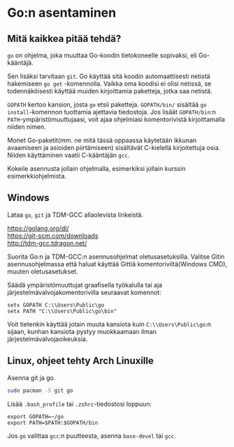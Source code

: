 # Go:n asentaminen

## Mitä kaikkea pitää tehdä?

`go` on ohjelma, joka muuttaa Go-koodin tietokoneelle sopivaksi, eli Go-kääntäjä.

Sen lisäksi tarvitaan `git`. Go käyttää sitä koodin automaattisesti netistä hakemiseen `go get` -komennolla. Vaikka oma koodisi ei olisi netissä, se todennäköisesti käyttää muiden kirjoittamia paketteja, jotka saa netistä.

`GOPATH` kertoo kansion, josta `go` etsii paketteja. `GOPATH/bin/` sisältää `go install`-komennon tuottamia ajettavia tiedostoja. Jos lisäät `GOPATH/bin`:n `PATH`-ympäristömuuttujaasi, voit ajaa ohjelmiasi komentorivistä kirjoittamalla niiden nimen.

Monet Go-paketit(mm. ne mitä tässä oppaassa käytetään ikkunan avaamiseen ja asioiden piirtämiseen) sisältävät C-kielellä kirjoitettuja osia. Niiden käyttäminen vaatii C-kääntäjän `gcc`.

Kokeile asennusta jollain ohjelmalla, esimerkiksi jollain kurssin esimerkkiohjelmista.

## Windows

Lataa `go`, `git` ja TDM-GCC allaolevista linkeistä.

https://golang.org/dl/  
https://git-scm.com/downloads  
http://tdm-gcc.tdragon.net/  

Suorita Go:n ja TDM-GCC:n asennusohjelmat oletusasetuksilla. Valitse Gitin asennusohjelmassa että haluat käyttää Gittiä komentoriviltä(Windows CMD), muuten oletusasetukset.

Säädä ympäristömuuttujat graafisella työkalulla tai aja järjestelmävalvojakomentorivilla seuraavat komennot:
```
setx GOPATH C:\\Users\Public\go
setx PATH "C:\\Users\Public\go\bin"
```
Voit tietenkin käyttää jotain muuta kansiota kuin `C:\\Users\Public\go`:n sijaan, kunhan kansiota pystyy muokkaamaan ilman järjestelmävalvojaoikeuksia.

## Linux, ohjeet tehty Arch Linuxille

Asenna git ja go.

```sh
sudo pacman -S git go
```

Lisää `.bash_profile` tai `.zshrc`-tiedostosi loppuun:
```
export GOPATH=~/go
export PATH=$PATH:$GOPATH/bin
```

Jos `go` valittaa `gcc`:n puutteesta, asenna `base-devel` tai `gcc`.
